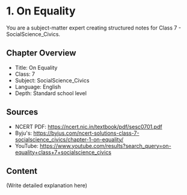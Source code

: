 # 1. On Equality

You are a subject-matter expert creating structured notes for Class 7 - SocialScience_Civics.

## Chapter Overview
- Title: On Equality
- Class: 7
- Subject: SocialScience_Civics
- Language: English
- Depth: Standard school level

## Sources
- NCERT PDF: https://ncert.nic.in/textbook/pdf/sesc0701.pdf
- Byju's: https://byjus.com/ncert-solutions-class-7-socialscience_civics/chapter-1-on-equality/
- YouTube: https://www.youtube.com/results?search_query=on-equality+class+7+socialscience_civics

## Content
(Write detailed explanation here)
